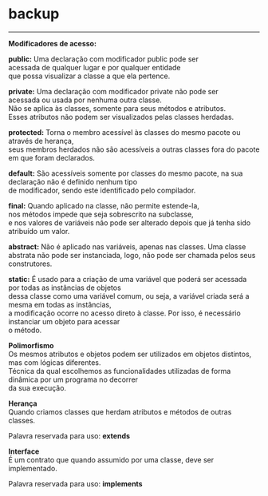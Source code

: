 
# backup
_____________________________________________________________________________

**Modificadores de acesso:**

**public:** Uma declaração com modificador public pode ser <br/> 
acessada de qualquer lugar e por qualquer entidade <br/> 
que possa visualizar a classe a que ela pertence. <br/> 

**private:** Uma declaração com modificador private não pode ser<br/> 
acessada ou usada por nenhuma outra classe. <br/> 
Não se aplica às classes, somente para seus métodos e atributos. <br/> 
Esses atributos não podem ser visualizados pelas classes herdadas. <br/> 

**protected:** Torna o membro acessível às classes do mesmo pacote ou através de herança, <br/> 
seus membros herdados não são acessíveis a outras classes fora do pacote em que foram declarados. <br/> 

**default:** São acessíveis somente por classes do mesmo pacote, na sua <br/> 
declaração não é definido nenhum tipo <br/> 
de modificador, sendo este identificado pelo compilador. <br/> 

**final:** Quando aplicado na classe, não permite estende-la, <br/> 
nos métodos impede que seja sobrescrito na subclasse, <br /> 
e nos valores de variáveis não pode ser alterado depois que já tenha sido atribuído um valor. <br/> 

**abstract:** Não é aplicado nas variáveis, apenas nas classes. Uma classe abstrata não pode ser instanciada, 
logo, não pode ser chamada pelos seus construtores. <br/> 

**static:** É usado para a criação de uma variável que poderá ser acessada por todas as instâncias de objetos <br/> 
dessa classe como uma variável comum, ou seja, a variável criada será a mesma em todas as instâncias, <br/> 
a modificação ocorre no acesso direto à classe. Por isso, é necessário instanciar um objeto para acessar <br/> 
o método. <br/> 


**Polimorfismo** <br/> 
 Os mesmos atributos e objetos podem ser utilizados em objetos distintos, mas com lógicas diferentes. <br/> 
 Técnica da qual escolhemos as funcionalidades utilizadas de forma dinâmica por um programa no decorrer <br/> 
 da sua execução.<br/> 
 
 **Herança**<br/> 
Quando criamos classes que herdam atributos e métodos de outras classes.<br/> 
 
 Palavra reservada para uso: **extends**
 
 **Interface**  <br/> 
 É um contrato que quando assumido por uma classe, deve ser implementado. <br/> 
 
 Palavra reservada para uso: **implements**
 
